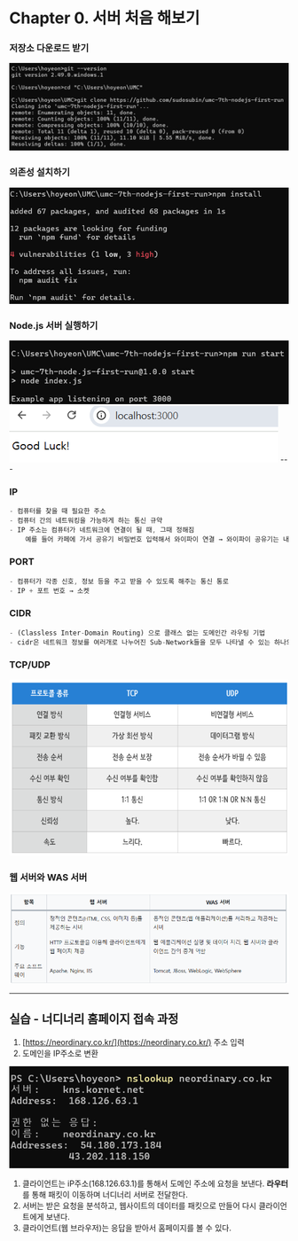 # Chapter 0. 서버 처음 해보기

### 저장소 다운로드 받기

<img src="https://raw.githubusercontent.com/park-hoyeon/park-hoyeon.github.io/master/_pages/Club/UMC0_images/image.png"> 

### 의존성 설치하기

<img src="https://raw.githubusercontent.com/park-hoyeon/park-hoyeon.github.io/master/_pages/Club/UMC0_images/image 1.png"> 

### Node.js 서버 실행하기

<img src="https://raw.githubusercontent.com/park-hoyeon/park-hoyeon.github.io/master/_pages/Club/UMC0_images/image 2.png"> 

<img src="https://raw.githubusercontent.com/park-hoyeon/park-hoyeon.github.io/master/_pages/Club/UMC0_images/image 3.png"> 
---

### IP

```jsx
- 컴퓨터를 찾을 때 필요한 주소 
- 컴퓨터 간의 네트워킹을 가능하게 하는 통신 규약
- IP 주소는 컴퓨터가 네트워크에 연결이 될 때, 그때 정해짐
	예를 들어 카페에 가서 공유기 비밀번호 입력해서 와이파이 연결 → 와이파이 공유기는 내 컴퓨터에 IP를 할당해줌
```

### PORT

```jsx
- 컴퓨터가 각종 신호, 정보 등을 주고 받을 수 있도록 해주는 통신 통로
- IP + 포트 번호 → 소켓
```

### **CIDR**

```jsx
- (Classless Inter-Domain Routing) 으로 클래스 없는 도메인간 라우팅 기법
- cidr은 네트워크 정보를 여러개로 나누어진 Sub-Network들을 모두 나타낼 수 있는 하나의 Network로 통합해서 보여주는 방법
```

### TCP/UDP

<img src="https://raw.githubusercontent.com/park-hoyeon/park-hoyeon.github.io/master/_pages/Club/UMC0_images/image 4.png"> 

### **웹 서버와 WAS 서버**

<img src="https://raw.githubusercontent.com/park-hoyeon/park-hoyeon.github.io/master/_pages/Club/UMC0_images/image 5.png"> 

---

## 실습 - 너디너리 홈페이지 접속 과정

1. [https://neordinary.co.kr/](https://neordinary.co.kr/) 주소 입력
2. 도메인을 IP주소로 변환

<img src="https://raw.githubusercontent.com/park-hoyeon/park-hoyeon.github.io/master/_pages/Club/UMC0_images/image 6.png"> 

1. 클라이언트는 iP주소(168.126.63.1)를 통해서 도메인 주소에 요청을 보낸다.
**라우터**를 통해 패킷이 이동하며 너디너리 서버로 전달한다.
2. 서버는 받은 요청을 분석하고, 웹사이트의 데이터를 패킷으로 만들어 다시 클라이언트에게 보낸다.
3. 클라이언트(웹 브라우저)는 응답을 받아서 홈페이지를 볼 수 있다.
